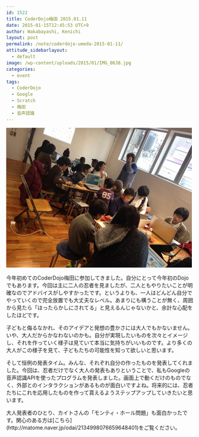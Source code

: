 ```yaml
---
id: 1522
title: CoderDojo梅田 2015.01.11
date: 2015-01-15T12:45:53 UTC+9
author: Wakabayashi, Kenichi
layout: post
permalink: /note/coderdojo-umeda-2015-01-11/
attitude_sidebarlayout:
  - default
image: /wp-content/uploads/2015/01/IMG_0638.jpg
categories:
  - event
tags:
  - CoderDojo
  - Google
  - Scratch
  - 梅田
  - 音声認識
---
```

![CoderDojo梅田](/assets/images/2015/01/IMG_0638.jpg)

<p>
今年初めてのCoderDojo梅田に参加してきました。自分にとって今年初のDojoでもあります。今回は主に二人の忍者を見ましたが、二人ともやりたいことが明確なのでアドバイスがしやすかったです。というよりも、一人はどんどん自分でやっていくので完全放置でも大丈夫なレベル。あまりにも構うことが無く、周囲から見たら「ほったらかしにされてる」と見えるんじゃないかと、余計な心配をしたほどです。
</p>
<p>
子どもと侮るなかれ、そのアイデアと発想の豊かさには大人でもかないません。いや、大人だからかなわないのかも。自分が実現したいものを次々とイメージし、それを作っていく様子は見ていて本当に気持ちがいいものです。より多くの大人がこの様子を見て、子どもたちの可能性を知って欲しいと思います。
<p>
そして恒例の発表タイム。みんな、それぞれ自分の作ったものを発表してくれました。今回は、忍者だけでなく大人の発表もありということで、私もGoogleの音声認識APIを使ったプログラムを発表しました。画面上で動くだけのものでなく、外部とのインタラクションがあるものが面白いですよね。将来的には、忍者たちにこれを応用したものを作って貰えるようステップアップしていきたいと思います。
</p>
<p>
大人発表者のひとり、カイトさんの「モンティ・ホール問題」も面白かったです。関心のある方は[こちら](http://matome.naver.jp/odai/2134998076659648401)をご覧ください。
<p>